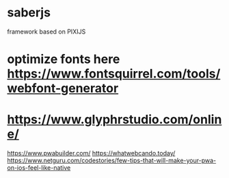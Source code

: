 # saberjs
framework based on PIXIJS
# optimize fonts here https://www.fontsquirrel.com/tools/webfont-generator
# https://www.glyphrstudio.com/online/

https://www.pwabuilder.com/
https://whatwebcando.today/
https://www.netguru.com/codestories/few-tips-that-will-make-your-pwa-on-ios-feel-like-native
